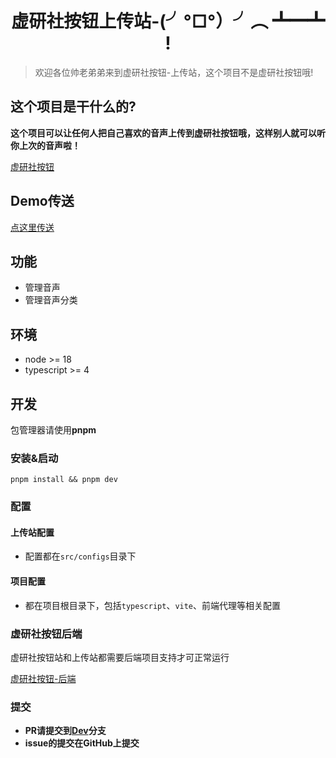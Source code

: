 # <center>虚研社按钮上传站-(╯°□°）╯︵ ┻━┻ !</center>

> 欢迎各位帅老弟弟来到虚研社按钮-上传站，这个项目不是虚研社按钮哦!

## 这个项目是干什么的?

**这个项目可以让任何人把自己喜欢的音声上传到虚研社按钮哦，这样别人就可以听你上次的音声啦！**

[虚研社按钮](https://space.bilibili.com/5563350)

## Demo传送

[点这里传送](https://upload.xuyanshe.club)

## 功能
* 管理音声
* 管理音声分类

## 环境

* node >= 18
* typescript >= 4

## 开发

包管理器请使用**pnpm**

### 安装&启动
```
pnpm install && pnpm dev
```

### 配置

#### 上传站配置
* 配置都在`src/configs`目录下

#### 项目配置
* 都在项目根目录下，包括`typescript`、`vite`、前端代理等相关配置

### 虚研社按钮后端

虚研社按钮站和上传站都需要后端项目支持才可正常运行

[虚研社按钮-后端](https://github.com/midou-midou/xysbtn-upload)

### 提交

- **PR请提交到[Dev](https://github.com/midou-midou/voice-upload-panel/tree/dev)分支**
- **issue的提交在GitHub上提交**
